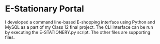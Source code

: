 # E-Stationary Portal

I developed a command line-based E-shopping interface using Python and MySQL as a part of my Class 12 final project. The CLI interface can be run by executing the E-STATIONERY.py script. The other files are supporting files.

